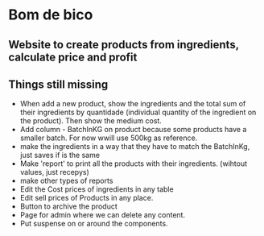# Bom de bico

## Website to create products from ingredients, calculate price and profit


## Things still missing
- When add a new product, show the ingredients and the total sum of their ingredients by quantidade (individual quantity of the ingredient on the product). Then show the medium cost.
- Add column - BatchInKG on product because some products have a smaller batch. For now wwill use 500kg as reference.
- make the ingredients in a way that they have to match the BatchInKg, just saves if is the same
- Make 'report' to print all the products with their ingredients. (wihtout values, just recepys)
- make other types of reports
- Edit the Cost prices of ingredients in any table
- Edit sell prices of Products in any place.
- Button to archive the product
- Page for admin where we can delete any content.
- Put suspense on or around the components.